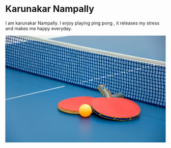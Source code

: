 # Karunakar Nampally

I am karunakar Nampally. I enjoy playing ping pong , it releases my stress and makes me happy everyday.

![mypicture](https://github.com/karna1244/assignment2-Nampally/blob/main/world-table-tennis-day1.jpg)